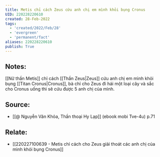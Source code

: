 ```yaml
---
title: Metis chỉ cách Zeus cứu anh chị em mình khỏi bụng Cronus
UID: 220228220610
created: 28-Feb-2022
tags:
  - 'created/2022/Feb/28'
  - 'evergreen'
  - 'permanent/fact'
aliases: 220228220610
publish: True
---
```

## Notes:
[[Nữ thần Metis]] chỉ cách [[Thần Zeus|Zeus]] cứu anh chị em mình khỏi bụng [[Titan Cronus|Cronus]], bà chỉ cho Zeus đi hái một loại cây và sắc cho Cronus uống thì sẽ cứu được 5 anh chị của mình.

## Source:
- [[@ Nguyễn Văn Khỏa, Thần thoại Hy Lạp]] (ebook mobi Tve-4u) p.71

## Relate:
- [[220227100639 - Metis chỉ cách cho Zeus giải thoát các anh chị của mình khỏi bụng Cronus]]